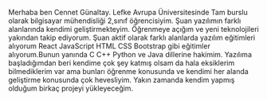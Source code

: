 Merhaba ben Cennet Günaltay. Lefke Avrupa Üniversitesinde Tam burslu olarak bilgisayar mühendisliği 2,sınıf öğrencisiyim. Şuan yazılımın farklı alanlarında kendimi geliştirmekteyim. Öğrenmeye açığım ve yeni teknolojileri yakından takip ediyorum.
Şuan aktif olarak farklı alanlarda yazılım eğitimleri alıyorum React JavaScript HTML CSS Bootstrap gibi eğitimler alıyorum.Bunun yanında C C++ Python ve Java dillerine hakimim.
Yazılıma başladığımdan beri kendime çok şey katmış olsam da hala eksiklerim bilmediklerim var ama bunları öğrenme konusunda ve kendimi her alanda geliştirme konusunda çok hevesliyim.
Yakın zamanda kendim yapmış olduğum birkaç projeyi yükleyeceğim.

<!---
Cennet777/Cennet777 is a ✨ special ✨ repository because its `README.md` (this file) appears on your GitHub profile.
You can click the Preview link to take a look at your changes.
--->
